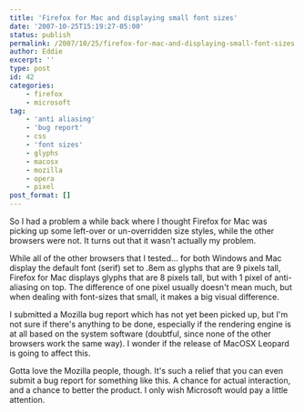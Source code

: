 ```yaml
---
title: 'Firefox for Mac and displaying small font sizes'
date: '2007-10-25T15:19:27-05:00'
status: publish
permalink: /2007/10/25/firefox-for-mac-and-displaying-small-font-sizes
author: Eddie
excerpt: ''
type: post
id: 42
categories:
    - firefox
    - microsoft
tag:
    - 'anti aliasing'
    - 'bug report'
    - css
    - 'font sizes'
    - glyphs
    - macosx
    - mozilla
    - opera
    - pixel
post_format: []
---
```

So I had a problem a while back where I thought Firefox for Mac was picking up some left-over or un-overridden size styles, while the other browsers were not. It turns out that it wasn't actually my problem.

While all of the other browsers that I tested... for both Windows and Mac display the default font (serif) set to .8em as glyphs that are 9 pixels tall, Firefox for Mac displays glyphs that are 8 pixels tall, but with 1 pixel of anti-aliasing on top. The difference of one pixel usually doesn't mean much, but when dealing with font-sizes that small, it makes a big visual difference.

I submitted a Mozilla bug report which has not yet been picked up, but I'm not sure if there's anything to be done, especially if the rendering engine is at all based on the system software (doubtful, since none of the other browsers work the same way). I wonder if the release of MacOSX Leopard is going to affect this.

Gotta love the Mozilla people, though. It's such a relief that you can even submit a bug report for something like this. A chance for actual interaction, and a chance to better the product. I only wish Microsoft would pay a little attention.